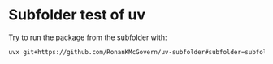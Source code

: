 # Subfolder test of uv

Try to run the package from the subfolder with:
```bash
uvx git+https://github.com/RonanKMcGovern/uv-subfolder#subfolder=subfolder-test
```